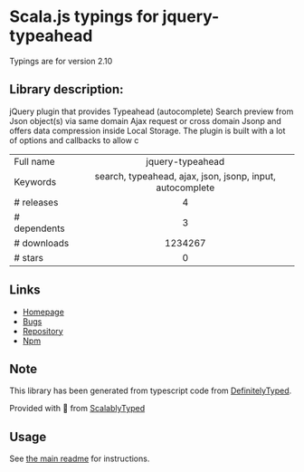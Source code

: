 
# Scala.js typings for jquery-typeahead

Typings are for version 2.10

## Library description:
jQuery plugin that provides Typeahead (autocomplete) Search preview from Json object(s) via same domain Ajax request or cross domain Jsonp and offers data compression inside Local Storage. The plugin is built with a lot of options and callbacks to allow c

|                    |                 |
| ------------------ | :-------------: |
| Full name          | jquery-typeahead |
| Keywords           | search, typeahead, ajax, json, jsonp, input, autocomplete |
| # releases         | 4 |
| # dependents       | 3 |
| # downloads        | 1234267 |
| # stars            | 0 |

## Links
- [Homepage](http://www.runningcoder.org/jquerytypeahead/)
- [Bugs](https://github.com/running-coder/jquery-typeahead/issues)
- [Repository](https://github.com/running-coder/jquery-typeahead)
- [Npm](https://www.npmjs.com/package/jquery-typeahead)
    


## Note
This library has been generated from typescript code from [DefinitelyTyped](https://definitelytyped.org).

Provided with :purple_heart: from [ScalablyTyped](https://github.com/oyvindberg/ScalablyTyped)

## Usage
See [the main readme](../../readme.md) for instructions.


